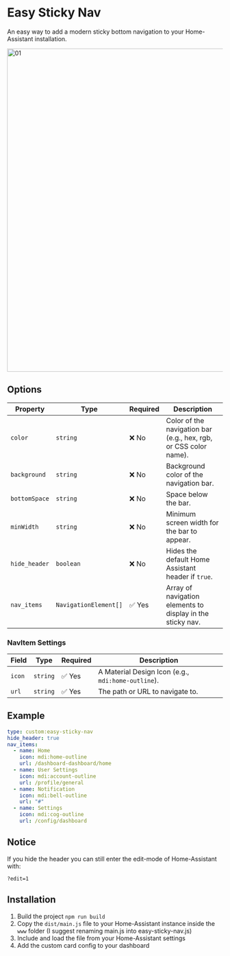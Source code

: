 # Easy Sticky Nav
An easy way to add a modern sticky bottom navigation to your Home-Assistant installation.

<img width="1516" height="754" alt="01" src="https://github.com/user-attachments/assets/515c4639-8c70-471b-8b0c-937a25a27db5" />


## Options

| Property      | Type                  | Required | Description                                                        |
| ------------- | --------------------- | -------- | ------------------------------------------------------------------ |
| `color`       | `string`              | ❌ No     | Color of the navigation bar (e.g., hex, rgb, or CSS color name).   |
| `background`  | `string`              | ❌ No     | Background color of the navigation bar.                            |
| `bottomSpace` | `string`              | ❌ No     | Space below the bar.                                               |
| `minWidth`    | `string`              | ❌ No     | Minimum screen width for the bar to appear.                        |
| `hide_header` | `boolean`             | ❌ No     | Hides the default Home Assistant header if `true`.                 |
| `nav_items`   | `NavigationElement[]` | ✅ Yes    | Array of navigation elements to display in the sticky nav.         |



### NavItem Settings

| Field  | Type     | Required | Description                                                      |
| ------ | -------- | -------- | ---------------------------------------------------------------- |
| `icon` | `string` | ✅ Yes    | A Material Design Icon (e.g., `mdi:home-outline`).               |
| `url`  | `string` | ✅ Yes    | The path or URL to navigate to.                                  |


## Example

```yaml
type: custom:easy-sticky-nav
hide_header: true
nav_items:
  - name: Home
    icon: mdi:home-outline
    url: /dashboard-dashboard/home
  - name: User Settings
    icon: mdi:account-outline
    url: /profile/general
  - name: Notification
    icon: mdi:bell-outline
    url: "#"
  - name: Settings
    icon: mdi:cog-outline
    url: /config/dashboard
```

## Notice

If you hide the header you can still enter the edit-mode of Home-Assistant with:

```text
?edit=1
```

## Installation

1. Build the project `npm run build`
2. Copy the `dist/main.js` file to your Home-Assistant instance inside the `www` folder (I suggest renaming main.js into easy-sticky-nav.js)
3. Include and load the file from your Home-Assistant settings
4. Add the custom card config to your dashboard


